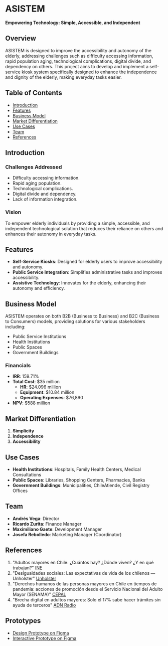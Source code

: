 
# ASISTEM

**Empowering Technology: Simple, Accessible, and Independent**

## Overview

ASISTEM is designed to improve the accessibility and autonomy of the elderly, addressing challenges such as difficulty accessing information, rapid population aging, technological complications, digital divide, and dependency on others. This project aims to develop and implement a self-service kiosk system specifically designed to enhance the independence and dignity of the elderly, making everyday tasks easier.

## Table of Contents

- [Introduction](#introduction)
- [Features](#features)
- [Business Model](#business-model)
- [Market Differentiation](#market-differentiation)
- [Use Cases](#use-cases)
- [Team](#team)
- [References](#references)

## Introduction

### Challenges Addressed

- Difficulty accessing information.
- Rapid aging population.
- Technological complications.
- Digital divide and dependency.
- Lack of information integration.

### Vision

To empower elderly individuals by providing a simple, accessible, and independent technological solution that reduces their reliance on others and enhances their autonomy in everyday tasks.

## Features

- **Self-Service Kiosks**: Designed for elderly users to improve accessibility and autonomy.
- **Public Service Integration**: Simplifies administrative tasks and improves accessibility.
- **Assistive Technology**: Innovates for the elderly, enhancing their autonomy and efficiency.

## Business Model

ASISTEM operates on both B2B (Business to Business) and B2C (Business to Consumers) models, providing solutions for various stakeholders including:

- Public Service Institutions
- Health Institutions
- Public Spaces
- Government Buildings

### Financials

- **IRR**: 159.71%
- **Total Cost**: $35 million
  - **HR**: $24.096 million
  - **Equipment**: $10.84 million
  - **Operating Expenses**: $76,890
- **NPV**: $588 million

## Market Differentiation

1. **Simplicity**
2. **Independence**
3. **Accessibility**

## Use Cases

- **Health Institutions**: Hospitals, Family Health Centers, Medical Consultations
- **Public Spaces**: Libraries, Shopping Centers, Pharmacies, Banks
- **Government Buildings**: Municipalities, ChileAtiende, Civil Registry Offices

## Team

- **Andrés Vega**: Director
- **Ricardo Zurita**: Finance Manager
- **Maximiliano Gaete**: Development Manager
- **Josefa Rebolledo**: Marketing Manager (Coordinator)

## References

1. "Adultos mayores en Chile: ¿Cuántos hay? ¿Dónde viven? ¿Y en qué trabajan?" [INE](https://www.ine.gob.cl/estadisticas/sociales/seguridad-publica-y-justicia/seguridad-ciudadana/2020/04/15/adultos-mayores-en-chile-cuántos-hay-dónde-viven-y-en-qué-trabajan)
2. "Desigualdades sociales: Las expectativas de vida de los chilenos — Unholster" [Unholster](https://www.unholster.com/blog/2019/12/5/desigualdades-sociales-las-expectativas-de-vida-1)
3. "Derechos humanos de las personas mayores en Chile en tiempos de pandemia: acciones de promoción desde el Servicio Nacional del Adulto Mayor (SENAMA)" [CEPAL](https://www.cepal.org/es/enfoques/derechos-humanos-personas-mayores-chile-tiempos-pandemia-acciones-promocion-servicio)
4. "Brecha digital en adultos mayores: Solo el 17% sabe hacer trámites sin ayuda de terceros" [ADN Radio](https://www.adnradio.cl/tecnologia-y-videojuegos/2023/05/18/brecha-digital-en-adultos-mayores-los-desafios-de-este-problema-en-chile.html)

## Prototypes

- [Design Prototype on Figma](https://www.figma.com/design/lVQLI2nUYwN2Q4AxTlocFl/ASISTEM-PROTOTIPO?node-id=21-469)
- [Interactive Prototype on Figma](https://www.figma.com/proto/lVQLI2nUYwN2Q4AxTlocFl/ASISTEM-PROTOTIPO?node-id=191-1253&t=WOp9FxupXHQuEvf2-1&scaling=scale-down&content-scaling=fixed&page-id=21%3A469&starting-point-node-id=324%3A11918&show-proto-sidebar=1)


